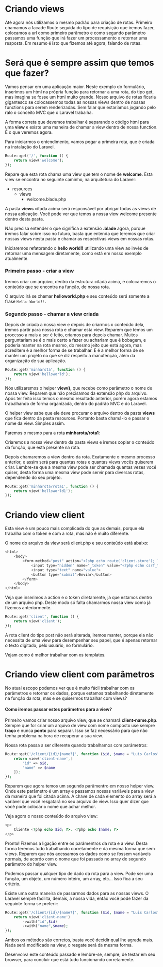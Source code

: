 # Criando views

Até agora nós utilizamos o mesmo padrão para criação de rotas. Primeiro chamamos a facade Route seguida do tipo de requisição que iremos fazer, colocamos a url como primeiro parâmetro e como segundo parâmetro passamos uma função que irá fazer um processamento e retornar uma resposta. Em resumo é isto que fizemos até agora, falando de rotas.

# Será que é sempre assim que temos que fazer?

Vamos pensar em uma aplicação maior. Neste exemplo do formulário, inserimos um html na própria função para retornar a uma rota, do tipo get, mas imagina se fosse um html muito grande. Nosso arquivo de rotas ficaria gigantesco se colocassemos todas as nossas views dentro de nossas functions para serem renderizadas. Sem falar que estaríamos jogando pelo ralo o conceito MVC que o Laravel trabalha.

A forma correta que devemos trabalhar é separando o código html para uma **view** e existe uma maneira de chamar a view dentro de nossa function. É o que veremos agora.

Para iniciarmos o entendimento, vamos pegar a primeira rota, que é criada na instalação do Laravel.

```php
Route::get('/', function () {
    return view('welcome');
});
```

Repare que esta rota chama uma view que tem o nome de **welcome**. Esta view se encontra no seguinte caminho, na arquitetura do Laravel:

* resources
    * views
        * welcome.blade.php

A pasta **views** citada acima será responsável por abrigar todas as views de nossa aplicação. Você pode ver que temos a nossa view welcome presente dentro desta pasta.

Não precisa entender o que significa a extensão **.blade** agora, porque iremos falar sobre isso no futuro, basta que entenda que teremos que criar nossas views nesta pasta e chamar as respectivas views em nossas rotas.

Iniciaremos refatorando o **hello world!!** utilizando uma view ao invés de retornar uma mensagem diretamente, como está em nosso exemplo atualmente.

### Primeiro passo - criar a view

Iremos criar um arquivo, dentro da estrutura citada acima, e colocaremos o conteúdo que se encontra na função, de nossa rota.

O arquivo irá se chamar **helloworld.php** e seu conteúdo será somente a frase `Hello World!!`.

### Segundo passo - chamar a view criada

Depois de criada a nossa view e depois de criarmos o conteúdo dela, iremos partir para nossa rota e chamar esta view. Reparem que temos um processo a mais a ser é feito, criamos para depois chamar. Muitos perguntariam se é o mais certo a fazer ou achariam que é bobagem, e poderia manter na rota mesmo, do mesmo jeito que está agora, mas acreditem é a melhor forma de se trabalhar. E é a melhor forma de se manter um projeto no que se diz respeito a manutenção, além da organização de sua aplicação.

```php
Route::get('minharota', function () {
    return view('helloworld');
});
```

Nós utilizaremos o helper **view()**, que recebe como parâmetro o nome de nossa view. Reparem que não precisamos da extensão php do arquivo. Após ter feito isso temos o mesmo resultado anterior, porém agora estamos trabalhando de forma organizada, dentro do padrão MVC e do Laravel.

O helper view sabe que ele deve procurar o arquivo dentro da pasta **views** que fica dentro da pasta resources. Portanto basta chamá-lo e passar o nome da view. Simples assim.

Faremos o mesmo para a rota **minharota/rota1**:

Criaremos a nossa view dentro da pasta views e iremos copiar o conteúdo da função, que está presente na rota.

Depois chamaremos a view dentro da rota. Exatamente o mesmo processo anterior, e assim será para quantas rotas e quantas views vocês quiserem criar. Lembre-se que a mesma view pode ser chamada quantas vezes você quiser, desta forma uma mesma view pode servir para diversas rotas, dependendo do seu projeto.

```php
Route::get('minharota/rota1', function () {
    return view('helloworld1');
});
```

# Criando view client

Esta view é um pouco mais complicada do que as demais, porque ela trabalha com o token e com a rota, mas não é muito diferente.

O nome do arquivo da view será client.php e seu conteúdo está abaixo:

```php
<html>
    <body>
        <form method="post" action="<?php echo route('client.store'); ?>">
            <input type="hidden" name="_token" value="<?php echo csrf_token(); ?>">
            <input type="text" name="value">
            <button type="submit">Enviar</button>
        </form>
    </body>
</html>
```

Veja que inserimos a action e o token diretamente, já que estamos dentro de um arquivo php. Deste modo só falta chamarmos nossa view como já fizemos anteriormente.

```php
Route::get('client', function () {
    return view('client');
});
```

A rota client do tipo post não será alterada, iremos manter, porque ela não necessita de uma view para desempenhar seu papel, que é apenas retornar o texto digitado, pelo usuário, no formulário.

Vejam como é melhor trabalhar com os templates.

# Criando view client com parâmetros

No atual escopo podemos ver que é muito fácil trabalhar com os parâmetros e retornar os dados, porque estamos trabalhando diretamente na função da rota, mas e se quisermos trabalhar com views?

#### Como iremos passar estes parâmetros para a view?

Primeiro vamos criar nosso arquivo view, que se chamará **client-name.php**. Sempre que for criar um arquivo de view com nome composto use sempre **traço** e nunca **ponto** para separar. Isso se faz necessário para que não tenha problema na hora de recuperar a sua view.

Nossa rota passa a ser diferente quando trabalhamos com parâmetros:

```php
Route::get('/client/{id}/{name?}', function ($id, $name = "Luis Carlos") {
    return view('client-name',[
        "id" => $id,
        "name" => $name
    ]);
});
```

Reparem que agora temos um segundo parâmentro em nosso helper view. Onde este parâmetro é um array e passamos nossas variáveis para a view da maneira que foi citada acima. A chave de cada elemento do array será a variável que você resgatará no seu arquivo de view. Isso quer dizer que você pode colocar o nome que achar melhor.

Veja agora o nosso conteúdo do arquivo view:

```php
<p>
    Cliente <?php echo $id; ?>, <?php echo $name; ?>
</p>
```

Pronto! Fizemos a ligação entre os parâmentros da rota e a view. Desta forma teremos tudo trabalhando corretamente e da mesma forma que sem views. Reparem que nós acessamos os dados como se fossem variáveis normais, de acordo com o nome que foi passado no array do segundo parâmetro do helper view.

Podemos passar qualquer tipo de dado da rota para a view. Pode ser uma função, um objeto, um número inteiro, um array, etc... Isso fica a seu critério.

Existe uma outra maneira de passarmos dados para as nossas views. O Laravel sempre facilita, demais, a nossa vida, então você pode fazer da seguinte forma se preferir:

```php
Route::get('/client/{id}/{name?}', function ($id, $name = "Luis Carlos") {
    return view('client-name')
        ->with("id",$id)
        ->with("name",$name);
});
```

Ambos os métodos são corretos, basta você decidir qual lhe agrada mais. Nada será modificado na view, o resgate será da mesma forma.

Desenvolva este conteúdo passado e lembre-se, sempre, de testar em seu browser, para concluir que está tudo funcionando corretamente.